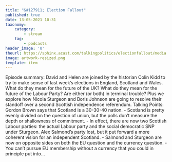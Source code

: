 ```yaml
---
title: "&#127911; Election Fallout"
published: true
date: 13-05-2021 10:31
taxonomy:
    category:
        - stream
    tag:
        - podcasts
header_image: '0'
theurl: https://sphinx.acast.com/talkingpolitics/electionfallout/media.mp3?tk=eyJ0ayI6ImRlZmF1bHQiLCJhZHMiOnRydWUsInNwb25zIjp0cnVlLCJpbiI6Imh0dHBzOi8vYXRlYW0tcGVnYXN1cy1hc3NldHMtYnVja2V0LXByb2QuczMuZXUtd2VzdC0xLmFtYXpvbmF3cy5jb20vOWEwM2ZlOWUtMWZmMC00ZGNjLWIzZjYtNTBiZDFmMDE2ZWE0L2F1ZGlvL3B1YmxpY2ludHJvLWttM212MTR1LWZpbmFsX3RwX25ld19tZXNzYWdlX2Zvcl9taXhpbmcubXAzIiwic3RhdHVzIjoicHVibGljIn0=&sig=OLT-vhF6j43DhGE8CLOuI87bDPXyczhW6D9obOSqzG0
image: artwork-resized.png
template: item
--- 
```

Episode summary: David and Helen are joined by the historian Colin Kidd to try to make sense of last week’s elections in England, Scotland and Wales. What do they mean for the future of the UK? What do they mean for the future of the Labour Party? Are either (or both) in terminal trouble? Plus we explore how Nicola Sturgeon and Boris Johnson are going to resolve their standoff over a second Scottish independence referendum. Talking Points: Gordon Brown says that Scotland is a 30-30-40 nation. - Scotland is pretty evenly divided on the question of union, but the polls don’t measure the depth or shallowness of commitment. - In effect, there are now two Scottish Labour parties: the actual Labour party and the social democratic SNP under Sturgeon. Alex Salmond’s party lost, but it put forward a more coherent vision for an independent Scotland. - Salmond and Sturgeon are now on opposite sides on both the EU question and the currency question. - You can’t pursue EU membership without a currency that you could in principle put into…
